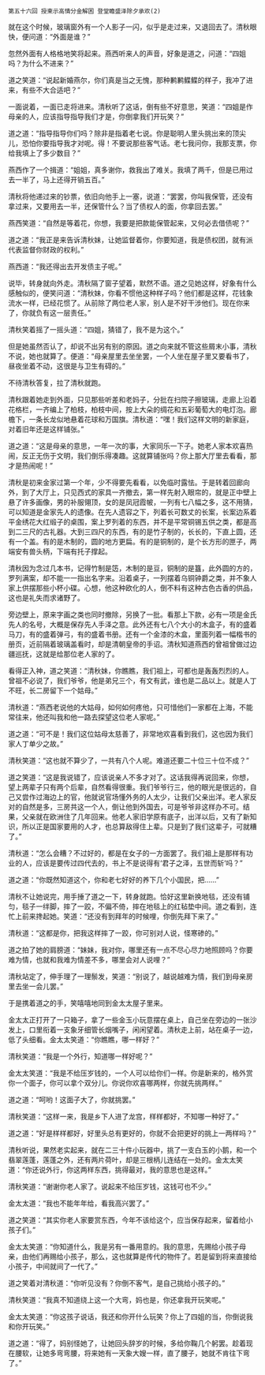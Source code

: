     第五十六回 授柬示高情分金解困 登堂瞻盛泽除夕承欢(2) 

   就在这个时候，玻璃窗外有一个人影子一闪，似乎是走过来，又退回去了。清秋眼快，便问道：“外面是谁？”

   忽然外面有人格格地笑将起来。燕西听来人的声音，好象是道之，问道：“四姐吗？为什么不进来？”

   道之笑道：“说起新婚燕尔，你们真是当之无愧，那种鹣鹣鲽鲽的样子，我冲了进来，有些不大合适吧？”

   一面说着，一面已走将进来。清秋听了这话，倒有些不好意思，笑道：“四姐是作母亲的人，应该指导指导我们才是，你倒拿我们开玩笑？”

   道之道：“指导指导你们吗？除非是指着老七说。你是聪明人里头挑出来的顶尖儿，恐怕你要指导我才对呢。得！不要说那些客气话。老七我问你，我那支票，你给我填上了多少数目？”

   燕西作了一个揖道：“姐姐，真多谢你，救我出了难关。我填了两千，但是已用过去一半了，马上还得开销五百。”

   清秋将他递过来的钞票，依旧向他手上一塞，说道：“罢罢，你叫我保管，还没有拿过来，又要用去一半，还保管什么？当了债权人的面，你拿回去罢。”

   燕西笑道：“自然是等着花，你想，我要是把款能保管起来，又何必去借债呢？”

   道之道：“我正是来告诉清秋妹，让她监督着你，你要知道，我是债权团，就有派代表监督你财政的权利。”

   燕西道：“我还得出去开发债主子呢。”

   说毕，转身就向外走。清秋隔了窗子望着，默然不语。道之见她这样，好象有什么感触似的，便笑问道：“清秋妹，你看不惯他这种样子吗？他们都是这样，花钱象流水一样，已经花惯了。从前除了两位老人家，别人是不好干涉他们。现在你来了，你就负有这一层责任。”

   清秋笑着摇了一摇头道：“四姐，猜错了，我不是为这个。”

   但是她虽然否认了，却说不出另有别的原因。道之向来就不管这些屑末小事，清秋不说，她也就算了。便道：“母亲屋里去坐坐罢，一个人坐在屋子里又要看书了，昼夜坐着不动，这很是与卫生有碍的。”

   不待清秋答复，拉了清秋就跑。

   清秋跟着她走到外面，只见那些听差和老妈子，分批在扫院子擦玻璃，走廊上沿着花格栏，一齐编上了柏枝，柏枝中间，按上大朵的绸花和五彩葡萄大的电灯泡。廊檐下，一条长龙似地悬着花球和万国旗。清秋道：“嘿！我们这样文明的新家庭，对着旧年还是这样铺张。”

   道之道：“这是母亲的意思，一年一次的事，大家同乐一下子。她老人家本欢喜热闹，反正无伤于文明，我们倒乐得凑趣。这就算铺张吗？你上那大厅里去看看，那才是热闹呢！”

   清秋是初来金家过第一个年，少不得要先看看，以免临时露怯。于是转着回廊向外，到了大厅上，只见西式的家具一齐撤去，第一样先射入眼帘的，就是正中壁上悬了许多画像，男的补服翎顶，女的是凤冠霞帔，一列有七八幅之多，这不用猜，可以知道是金家先人的遗像。在先人遗容之下，列着长可数丈的长案，长案边系着平金绣花大红缎子的桌围，案上罗列着的东西，并不是平常铜锡五供之类，都是高到二三尺的古礼器。大到三四尺的东西，有的是竹子制的，长长的，下直上圆，还有一个盖。有的是木制的，圆的地方更扁。有的是铜制的，是个长方形的匣子，两端安有兽头柄，下端有托子撑起。

   清秋因为念过几本书，记得竹制是笾，木制的是豆，铜制的是簋，此外圆的方的，罗列满案，却不能一一指出名字来。沿着桌子，一列摆着乌铜钟爵之类，并不象人家上供摆那些小杯小碟。心想，他这种欧化的人，倒不料有这种古色古香的供品，这也是礼失而求诸野了。

   旁边壁上，原来字画之类也同时撤除，另换了一批。看那上下款，必有一项是金氏先人的名号，大概是保存先人手泽之意。此外还有七八个大小的木盒子，有的盛着马刀，有的盛着弹弓，有的盛着书册。还有一个金漆的木盒，里面列着一幅楷书的册页，近前隔着玻璃盖看时，却是清朝皇帝的手诏。清秋知道燕西的曾祖曾做过边疆巡抚，这就是给那位老人家的了。

   看得正入神，道之笑道：“清秋妹，你瞧瞧，我们祖上，可都也是轰轰烈烈的人。曾祖不必说了，我们爷爷，他是弟兄三个，有文有武，谁也是二品以上。就是人丁不旺，长二房留下一个姑母。”

   清秋道：“燕西老说他的大姑母，如何如何疼他，只可惜他们一家都在上海，不能常往来，他还叫我和他一路去探望这位老人家呢。”

   道之道：“可不是！我们这位姑母太慈善了，非常地欢喜看到我们，这也因为我们家人丁单少之故。”

   清秋笑道：“这也就不算少了，一共有八个人呢。难道还要二十位三十位不成？”

   道之笑道：“这是我说错了，应该说亲人不多才对了。这话我得再说回来，你想，望上两辈子只有两个后辈，自然看得很重。我们爷爷行三，他的眼光是很远的，自己又尝作过海边上的官，他就说官场懂外务的人太少，让我们父亲出洋。老人家反对的自然是多，三房共这一个人，倒让他到外国去，可是爷爷非这样办不可。结果，父亲就在欧洲住了几年回来。他老人家旧学原有底子，出洋以后，又有了新知识，所以正是国家要用的人才，也总算敌得住上辈。只是到了我们这辈子，可就糟了。”

   清秋道：“怎么会糟？不过好的，都是在女子的一方面罢了。我们祖上是那样有功业的人，应该是要传过四代去的，书上不是说得有‘君子之泽，五世而斩’吗？”

   道之道：“你既然知道这个，你和老七好好的养下几个小国民，把……”

   清秋不让她说完，用手捶了道之一下，转身就跑。恰好这里新换地毯，还没有铺匀，毯子一绊脚，摔了一跤，不偏不倚，摔在地毯上的红毡垫中间。道之看到，连忙上前来搀起她。笑道：“还没有到拜年的时候哩，你倒先拜下来了。”

   清秋道：“这都是你，把我这样摔了一跤，你可别对人说，怪寒碜的。”

   道之拍了她的肩膀道：“妹妹，我对你，哪里还有一点不尽心尽力地照顾吗？你要难为情，也就和我难为情差不多，哪里会对人说哩？”

   清秋站定了，伸手理了一理鬃发，笑道：“别说了，越说越难为情，我们到母亲房里去坐一会儿罢。”

   于是携着道之的手，笑嘻嘻地同到金太太屋子里来。

   金太太正打开了一只箱子，拿了一些金玉小玩意摆在桌上，自己坐在旁边的一张沙发上，口里衔着一支象牙细管长烟嘴子，闲闲望着。清秋走上前，站在桌子一边，低了头细看。金太太笑道：“你瞧瞧，哪一样好？”

   清秋笑道：“我是一个外行，知道哪一样好呢？”

   金太太笑道：“我是不给压岁钱的，一个人可以给你们一样。你是新来的，格外赏你一个面子，你可以拿个双分儿。你说你欢喜哪两样，你就先挑两样。”

   道之道：“呵哟！这面子大了，你就挑罢。”

   清秋笑道：“这样一来，我是乡下人进了龙宫，样样都好，不知哪一种好了。”

   道之道：“好是样样都好，好里头总有更好的，你就不会把更好的挑上一两样吗？”

   清秋听说，果然老实起来，就在二三十件小玩器中，挑了一支白玉的小鹅，和一个翡翠莲蓬，莲蓬之外，还有两片荷叶，却是三根柄儿连结在一处的。金太太笑道：“你还说外行，你这两样东西，挑得最对，我的意思也是这样。”

   清秋笑道：“谢谢你老人家了。说起来不给压岁钱，这钱可也不少。”

   金太太道：“我也不能年年给，看我高兴罢了。”

   道之笑道：“其实你老人家要赏东西，今年不该给这个，应当保存起来，留着给小孩子们。”

   金太太笑道：“你知道什么，我是另有一番用意的。我的意思，先赐给小孩子母亲，由他们再赐给小孩子，那么，这也就算是传代的物件了。若是留到将来直接给小孩子，中间就间了一代了。”

   道之笑着对清秋道：“你听见没有？你倒不客气，是自己挑给小孩子的。”

   清秋笑道：“我真不知道绕上这一个大弯，妈也是，你还拿我开玩笑呢。”

   金太太笑道：“你这孩子说话，我还和你开什么玩笑？你上了四姐的当，你倒说我和你开玩笑。”

   道之道：“得了，妈别怪她了，让她回头辞岁的时候，多给你鞠几个躬罢。趁着现在腰软，让她多弯弯腰，将来她有一天象大嫂一样，直了腰子，她就不肯往下弯了。”

